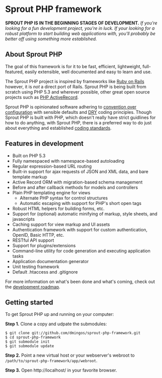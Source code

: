 # Sprout PHP framework #

**SPROUT PHP IS IN THE BEGINNING STAGES OF DEVELOPMENT.**
_If you're looking for a fun development project, you're in luck. If your looking for a robust platform to start building web applications with, you'll probably be better off using something more established._

## About Sprout PHP ##
The goal of this framework is for it to be fast, efficient, lightweight, full-featured, easily extensible, well documented and easy to learn and use.

The Sprout PHP project is inspired by frameworks like [Ruby on Rails](http://rubyonrails.org/) however, it is _not_  a direct port of Rails. Sprout PHP is being built from scratch using PHP 5.3 and wherever possible, other great open source projects such as [PHP ActiveRecord](http://www.phpactiverecord.org/).

Sprout PHP is opinionated software adhering to [convention over configuration](http://en.wikipedia.org/wiki/Convention_over_configuration "Wikipedia: Convention over configuration") with sensible defaults and [DRY](http://en.wikipedia.org/wiki/Don't_repeat_yourself "Wikipedia: Don't Repeat Yourself") coding principles. Though Sprout PHP is built with PHP, which doesn't really have strict guidlines for how to do anything, with Sprout PHP, there is a preferred way to do just about everything and established [coding standards](https://github.com/dmingos/sprout-php-framework/wiki/Standards).

## Features in development ##
* Built on PHP 5.3
* Fully namespaced with namespace-based autoloading
* Regular expression-based URL routing
* Built-in support for ajax requests of JSON and XML data, and bare template markup
* Active Record ORM with migration-based schema management
* Before and after callback methods for models and controllers
* Plain PHP templating engine for views
	- Alternate PHP syntax for control structures
	- Automatic escaping with support for PHP's short open tags
* Robust HTML helpers for building forms, etc.
* Support for (optional) automatic minifying of markup, style sheets, and javascripts
* Caching support for view markup and UI assets
* Authentication framework with support for custom authentication, OpenID, Basic HTTP, etc.
* RESTful API support
* Support for plugins/extensions
* Command-line utility for code generation and executing application tasks
* Application documentation generator
* Unit testing framework
* Default .htaccess and .gitignore

For more information on what's been done and what's coming, check out the [development roadmap](https://github.com/dmingos/sprout-php-framework/wiki/Roadmap).

## Getting started ##
To get Sprout PHP up and running on your computer:

**Step 1.** Clone a copy and udpate the submodules:

	$ git clone git://github.com/dmingos/sprout-php-framework.git
	$ cd sprout-php-framework
	$ git submodule init
	$ git submodule update

**Step 2.** Point a new virtual host or your webserver's webroot to `/path/to/sprout-php-framework/app/webroot`.

**Step 3.** Open http://localhost/ in your favorite browser.
